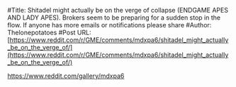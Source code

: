 #Title: Shitadel might actually be on the verge of collapse (ENDGAME APES AND LADY APES). Brokers seem to be preparing for a sudden stop in the flow. If anyone has more emails or notifications please share
#Author: Thelonepotatoes
#Post URL: [https://www.reddit.com/r/GME/comments/mdxpa6/shitadel_might_actually_be_on_the_verge_of/](https://www.reddit.com/r/GME/comments/mdxpa6/shitadel_might_actually_be_on_the_verge_of/)


https://www.reddit.com/gallery/mdxpa6